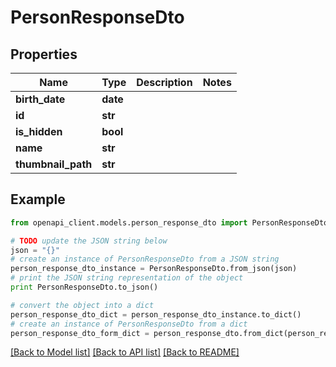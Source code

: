 # PersonResponseDto


## Properties

Name | Type | Description | Notes
------------ | ------------- | ------------- | -------------
**birth_date** | **date** |  | 
**id** | **str** |  | 
**is_hidden** | **bool** |  | 
**name** | **str** |  | 
**thumbnail_path** | **str** |  | 

## Example

```python
from openapi_client.models.person_response_dto import PersonResponseDto

# TODO update the JSON string below
json = "{}"
# create an instance of PersonResponseDto from a JSON string
person_response_dto_instance = PersonResponseDto.from_json(json)
# print the JSON string representation of the object
print PersonResponseDto.to_json()

# convert the object into a dict
person_response_dto_dict = person_response_dto_instance.to_dict()
# create an instance of PersonResponseDto from a dict
person_response_dto_form_dict = person_response_dto.from_dict(person_response_dto_dict)
```
[[Back to Model list]](../README.md#documentation-for-models) [[Back to API list]](../README.md#documentation-for-api-endpoints) [[Back to README]](../README.md)


